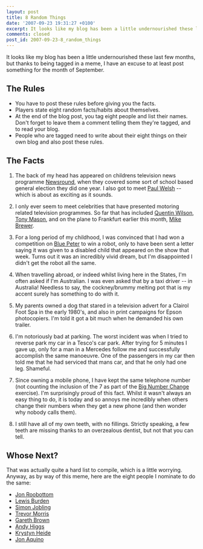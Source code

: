 ```yaml
---
layout: post
title: 8 Random Things
date: '2007-09-23 19:31:27 +0100'
excerpt: It looks like my blog has been a little undernourished these last few months, but thanks to being tagged in a meme, I have an excuse to at least post something for the month of September.
comments: closed
post_id: 2007-09-23-8_random_things
---
```

It looks like my blog has been a little undernourished these last few months, but thanks to being tagged in a meme, I have an excuse to at least post something for the month of September.

## The Rules
* You have to post these rules before giving you the facts.
* Players state eight random facts/habits about themselves.
* At the end of the blog post, you tag eight people and list their names. Don't forget to leave them a comment telling them they're tagged, and to read your blog.
* People who are tagged need to write about their eight things on their own blog and also post these rules.

## The Facts
1. The back of my head has appeared on childrens television news programme [Newsround][1], when they covered some sort of school based general election they did one year. I also got to meet [Paul Welsh][2] -- which is about as exciting as it sounds.

2. I only ever seem to meet celebrities that have presented motoring related television programmes. So far that has included [Quentin Wilson][3], [Tony Mason][4], and on the plane to Frankfurt earlier this month, [Mike Brewer][5].

3. For a long period of my childhood, I was convinced that I had won a competition on [Blue Peter][6] to win a robot, only to have been sent a letter saying it was given to a disabled child that appeared on the show that week. Turns out it was an incredibly vivid dream, but I'm disappointed I didn't get the robot all the same.

4. When travelling abroad, or indeed whilst living here in the States, I'm often asked if I'm Australian. I was even asked that by a taxi driver -- in Australia! Needless to say, the cockney/brummy melting pot that is my accent surely has something to do with it.

5. My parents owned a dog that stared in a television advert for a Clairol Foot Spa in the early 1980's, and also in print campaigns for Epson photocopiers. I'm told it got a bit much when he demanded his own trailer.

6. I'm notoriously bad at parking. The worst incident was when I tried to reverse park my car in a Tesco's car park. After trying for 5 minutes I gave up, only for a man in a Mercedes follow me and successfully accomplish the same manoeuvre. One of the passengers in my car then told me that he had serviced that mans car, and that he only had one leg. Shameful.

7. Since owning a mobile phone, I have kept the same telephone number (not counting the inclusion of the 7 as part of the [Big Number Change][7] exercise). I'm surprisingly proud of this fact. Whilst it wasn't always an easy thing to do, it is today and so annoys me incredibly when others change their numbers when they get a new phone (and then wonder why nobody calls them).

8. I still have all of my own teeth, with no fillings. Strictly speaking, a few teeth are missing thanks to an overzealous dentist, but not that you can tell.

## Whose Next?
That was actually quite a hard list to compile, which is a little worrying. Anyway, as by way of this meme, here are the eight people I nominate to do the same:

* [Jon Roobottom](http://www.roobottom.com/)
* [Lewis Burden](http://www.darthlawb.co.uk/lawblog)
* [Simon Jobling](http://www.simonjobling.com/)
* [Trevor Morris](http://www.trovster.com/)
* [Gareth Brown](http://www.flashdesign.co.uk/)
* [Andy Higgs](http://andyhiggs.co.uk/blog/2007/09/24/8-random-things)
* [Krystyn Heide](http://www.krystynheide.com/blog/)
* [Jon Aquino](http://jonaquino.blogspot.com/)

[1]: http://news.bbc.co.uk/cbbcnews
[2]: http://en.wikipedia.org/wiki/Paul_Welsh
[3]: http://en.wikipedia.org/wiki/Quentin_Willson
[4]: http://en.wikipedia.org/wiki/Tony_Mason_%28co-driver%29
[5]: http://en.wikipedia.org/wiki/Mike_Brewer_%28television_presenter%29
[6]: http://www.bbc.co.uk/cbbc/bluepeter/
[7]: http://en.wikipedia.org/wiki/Big_Number_Change